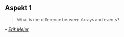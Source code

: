 ## Aspekt 1

> What is the difference between Arrays and events?

_– [Erik Mejer](https://www.youtube.com/watch?v=FAZJsxcykPs&list=PLfXiENmg6yyU5kEHyo1kYkq7HEzBOoiTT#t=365)_
